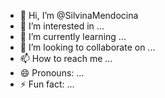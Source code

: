- 👋 Hi, I’m @SilvinaMendocina
- 👀 I’m interested in ...
- 🌱 I’m currently learning ...
- 💞️ I’m looking to collaborate on ...
- 📫 How to reach me ...
- 😄 Pronouns: ...
- ⚡ Fun fact: ...

<!---
SilvinaMendocina/SilvinaMendocina is a ✨ special ✨ repository because its `README.md` (this file) appears on your GitHub profile.
You can click the Preview link to take a look at your changes.
--->
